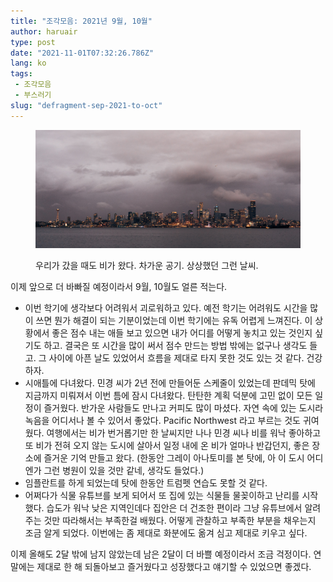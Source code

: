 ```yaml
---
title: "조각모음: 2021년 9월, 10월"
author: haruair
type: post
date: "2021-11-01T07:32:26.786Z"
lang: ko
tags:
 - 조각모음
 - 부스러기
slug: "defragment-sep-2021-to-oct"
---
```


<figure class="wide">

![](./seattle.jpg)

<figcaption>우리가 갔을 때도 비가 왔다. 차가운 공기. 상상했던 그런 날씨.</figcaption>
</figure>

이제 앞으로 더 바빠질 예정이라서 9월, 10월도 얼른 적는다.

- 이번 학기에 생각보다 어려워서 괴로워하고 있다. 예전 학기는 어려워도 시간을 많이 쓰면 뭔가 해결이 되는 기분이었는데 이번 학기에는 유독 어렵게 느껴진다. 이 상황에서 좋은 점수 내는 애들 보고 있으면 내가 어디를 어떻게 놓치고 있는 것인지 싶기도 하고. 결국은 또 시간을 많이 써서 점수 만드는 방법 밖에는 없구나 생각도 들고. 그 사이에 아픈 날도 있었어서 흐름을 제대로 타지 못한 것도 있는 것 같다. 건강하자.
- 시애틀에 다녀왔다. 민경 씨가 2년 전에 만들어둔 스케줄이 있었는데 판데믹 탓에 지금까지 미뤄져서 이번 틈에 잠시 다녀왔다. 탄탄한 계획 덕분에 고민 없이 모든 일정이 즐거웠다. 반가운 사람들도 만나고 커피도 많이 마셨다. 자연 속에 있는 도시라 녹음을 어디서나 볼 수 있어서 좋았다. Pacific Northwest 라고 부르는 것도 귀여웠다. 여행에서는 비가 번거롭기만 한 날씨지만 나나 민경 씨나 비를 워낙 좋아하고 또 비가 전혀 오지 않는 도시에 살아서 일정 내에 온 비가 얼마나 반갑던지, 좋은 장소에 즐거운 기억 만들고 왔다. (한동안 그레이 아나토미를 본 탓에, 아 이 도시 어디엔가 그런 병원이 있을 것만 같네, 생각도 들었다.)
- 임플란트를 하게 되었는데 탓에 한동안 트럼펫 연습도 못할 것 같다.
- 어쩌다가 식물 유튜브를 보게 되어서 또 집에 있는 식물들 물꽂이하고 난리를 시작했다. 습도가 워낙 낮은 지역인데다 집안은 더 건조한 편이라 그냥 유튜브에서 알려주는 것만 따라해서는 부족한걸 배웠다. 어떻게 관찰하고 부족한 부분을 채우는지 조금 알게 되었다. 이번에는 좀 제대로 화분에도 옮겨 심고 제대로 키우고 싶다.

이제 올해도 2달 밖에 남지 않았는데 남은 2달이 더 바쁠 예정이라서 조금 걱정이다. 연말에는 제대로 한 해 되돌아보고 즐거웠다고 성장했다고 얘기할 수 있었으면 좋겠다.
